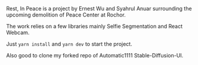 Rest, In Peace is a project by Ernest Wu and Syahrul Anuar surrounding the upcoming demolition of Peace Center at Rochor.

The work relies on a few libraries mainly Selfie Segmentation and React Webcam.

Just `yarn install` and `yarn dev` to start the project.

Also good to clone my forked repo of Automatic1111 Stable-Diffusion-UI.
